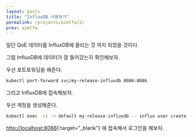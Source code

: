 ```yaml
---
layout: posts
title: "InfluxDB 사용하기"
permalink: /projects/aimlfw/2/
prev: aimlfw
---
```


일단 QoE 데이터를 InfluxDB에 올리는 것 까지 되었을 것이다.

그럼 InfluxDB에 데이터가 잘 들어갔는지 확인해보자.

우선 포트포워딩을 해준다.

```bash
kubectl port-forward svc/my-release-influxdb 8086:8086
```

그리고 InfluxDB에 접속해보자.

우선 계정을 생성해준다.

```bash
kubectl exec -it -n default my-release-influxdb -- influx user create --org primary --name <USERNAME> --password <PASSWORD> -t $INFLUXDB_TOKEN
```

[http://localhost:8086](http://localhost:8086){:target="_blank"} 에 접속해서 로그인을 해보자.
